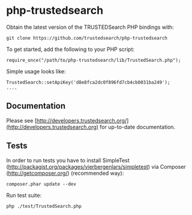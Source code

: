 php-trustedsearch
=================

Obtain the latest version of the TRUSTEDSearch PHP bindings with:

    git clone https://github.com/trustedsearch/php-trustedsearch

To get started, add the following to your PHP script:

    require_once("/path/to/php-trustedsearch/lib/TrustedSearch.php");

Simple usage looks like:

    TrustedSearch::setApiKey('d8e8fca2dc0f896fd7cb4cb0031ba249');
    ....

## Documentation

Please see [http://developers.trustedsearch.org/](http://developers.trustedsearch.org) for up-to-date documentation.

## Tests

In order to run tests you have to install SimpleTest (http://packagist.org/packages/vierbergenlars/simpletest) via Composer (http://getcomposer.org/) (recommended way):

    composer.phar update --dev

Run test suite:

    php ./test/TrustedSearch.php